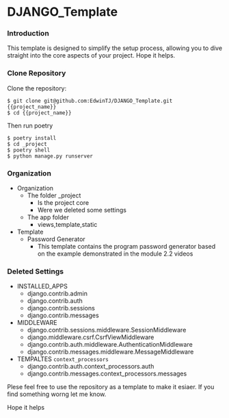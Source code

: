 # DJANGO_Template

### Introduction

This template is designed to simplify the setup process, allowing you to dive straight into the core aspects of your project. Hope it helps.

### Clone Repository

Clone the repository:

    $ git clone git@github.com:EdwinTJ/DJANGO_Template.git {{project_name}}
    $ cd {{project_name}}
    
Then run poetry

    $ poetry install
    $ cd _project
    $ poetry shell
    $ python manage.py runserver
    
### Organization
* Organization
    * The folder _project 
        * Is the project core
        * Were we deleted some settings
    * The app folder 
        * views,template,static 
* Template
    * Password Generator
        * This template contains the program password generator  based on the example demonstrated in the module 2.2 videos

### Deleted Settings
* INSTALLED_APPS
    *  django.contrib.admin
    *  django.contrib.auth
    *  django.contrib.sessions
    *  django.contrib.messages
* MIDDLEWARE
    * django.contrib.sessions.middleware.SessionMiddleware
    * django.middleware.csrf.CsrfViewMiddleware
    * django.contrib.auth.middleware.AuthenticationMiddleware
    * django.contrib.messages.middleware.MessageMiddleware
* TEMPALTES `context_processors`
    * django.contrib.auth.context_processors.auth
    * django.contrib.messages.context_processors.messages

Plese feel free to use the repository as a template to make it esiaer. If you find something worng let me know.

Hope it helps
